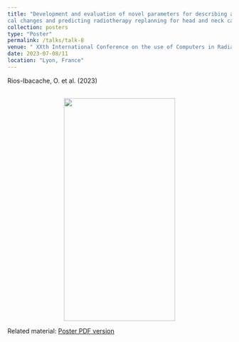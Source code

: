 ```yaml
---
title: "Development and evaluation of novel parameters for describing anatomi
cal changes and predicting radiotherapy replanning for head and neck cancer patients"
collection: posters
type: "Poster"
permalink: /talks/talk-8
venue: " XXth International Conference on the use of Computers in Radiation Therapy (ICCR) 2024"
date: 2023-07-08/11
location: "Lyon, France"
---
```


Rios-Ibacache, O. et al. (2023) 
<center><br/><img src='/files/Poster_ICCR_RiosIbacache-1.png' width="250" height="500"></center>

Related material: [Poster PDF version](http://odetteriosi.github.io/files/Poster_ICCR_RiosIbacache.pdf)
